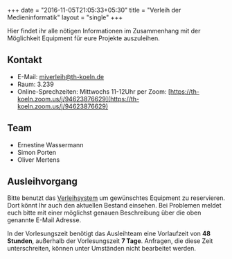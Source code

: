 +++
date = "2016-11-05T21:05:33+05:30"
title = "Verleih der Medieninformatik"
layout = "single"
+++

Hier findet ihr alle nötigen Informationen im Zusammenhang mit der Möglichkeit Equipment für eure Projekte auszuleihen.

## Kontakt

* E-Mail: [miverleih@th-koeln.de](miverleih@th-koeln.de)
* Raum: 3.239
* Online-Sprechzeiten: Mittwochs 11-12Uhr per Zoom: [https://th-koeln.zoom.us/j/94623876629](https://th-koeln.zoom.us/j/94623876629)

## Team

* Ernestine Wassermann  
* Simon Porten  
* Oliver Mertens  

## Ausleihvorgang
Bitte benutzt das [Verleihsystem](https://verleih.medieninformatik.th-koeln.de) um gewünschtes Equipment zu reservieren. Dort könnt Ihr auch den aktuellen Bestand einsehen. Bei Problemen meldet euch bitte mit einer möglichst genauen Beschreibung über die oben genannte E-Mail Adresse.

In der Vorlesungszeit benötigt das Ausleihteam eine Vorlaufzeit von **48 Stunden**, außerhalb der Vorlesungszeit **7 Tage**. Anfragen, die diese Zeit unterschreiten, können unter Umständen nicht bearbeitet werden.  

